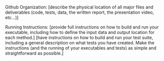 Github Organization: [describe the physical location of all major files and deliverables (code, tests, data, the written report, the presentation video, etc…)]

Running Instructions: [provide full instructions on how to build and run your executable, including how to define the input data and output location for each method.] 
[have instructions on how to build and run your test suite, including a general description on what tests you have created. Make the instructions (and the running of your executables and tests) as simple and straightforward as possible.]
